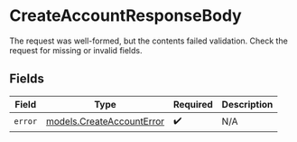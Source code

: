 # CreateAccountResponseBody

The request was well-formed, but the contents failed validation. Check the request for missing or invalid fields.


## Fields

| Field                                                        | Type                                                         | Required                                                     | Description                                                  |
| ------------------------------------------------------------ | ------------------------------------------------------------ | ------------------------------------------------------------ | ------------------------------------------------------------ |
| `error`                                                      | [models.CreateAccountError](../models/createaccounterror.md) | :heavy_check_mark:                                           | N/A                                                          |